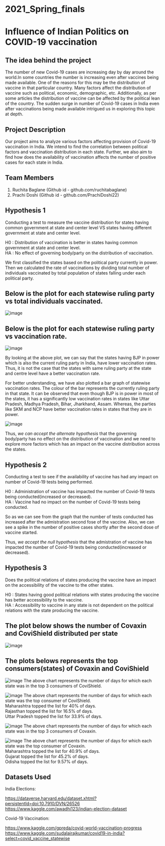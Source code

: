 # 2021_Spring_finals

# Influence of Indian Politics on COVID-19 vaccination

## The idea behind the project

The number of new Covid-19 cases are increasing day by day around the world.In some countries the number is increasing even after vaccines being made available. One of the reasons for this may be the distribution of vaccine in that particular country. Many factors affect the distribution of vaccine such as political, economic, demographic, etc. Additionally, as per some articles the distribution of vaccine can be affected by the political lean of the country. The sudden surge in number of Covid-19 cases in India even after vaccinations being made available intrigued us in exploring this topic at depth.  
## Project Description

Our project aims to analyze various factors affecting provision of Covid-19 vaccination in India. We intend to find the correlation between political factors and vaccination distribution in each state. Further, we also aim to find how does the availability of vaccination affects the number of positive cases for each state in India.

## Team Members

1. Ruchita Baglane (Github id - github.com/ruchitabaglane)
2. Prachi Doshi (Github id - github.com/PrachiDoshi22)

## Hypothesis 1

Conducting a test to measure the vaccine distribution for states having common government at state and center level VS states having different government at state and center level.

H0 : Distribution of vaccination is better in states having common government at state and center level. <br>
HA : No effect of governing body/party on the distribution of vaccination.

We first classified the states based on the political party currently in power. Then we calculated the rate of vaccinations by dividing total number of individuals vaccinated  by total population of states falling under each political party.

## Below is the plot for each statewise ruling party vs total individuals vaccinated.

![image](https://user-images.githubusercontent.com/77983551/117612984-c0208980-b12b-11eb-820a-328c53c7690c.png)

## Below is the plot for each statewise ruling party vs vaccination rate.

![image](https://user-images.githubusercontent.com/77983551/117613101-f4944580-b12b-11eb-8f80-70c4a68aa56c.png)

By looking at the above plot, we can say that the states having BJP in power which is also the current ruling party in India, have lower vaccination rates. Thus, it is not the case that the states with same ruling party at the state and centre level have a better vaccination rate. 

For better understanding, we have also plotted a bar graph of statewise vaccination rates. The colour of the bar represents the currently ruling party in that state. It can be observed that even though BJP is in power in most of the states, it has a significantly low vaccination rates in states like Uttar Pradesh, Madhya Pradesh, Bihar, Jharkhand, Assam. Whereas, the parties like SKM and NCP have better vaccination rates in states that they are in power.

![image](https://user-images.githubusercontent.com/77983551/117613288-476dfd00-b12c-11eb-91e2-3c1018dfcd16.png)

Thus, <em> we can accept the alternate hypothesis </em> that the governing body/party has no effect on the distribution of vaccination and we need to explore more factors which has an impact on the vaccine distribution across the states.


## Hypothesis 2

Conducting a test to see if the availability of vaccine has had any impact on number of Covid-19 tests being performed.

H0 : Administration of vaccine has impacted the number of Covid-19 tests being conducted(increased or decreased).<br>
HA : Vaccine had no impact on the number of Covid-19 tests being conducted.


So as we can see from the graph that the number of tests conducted has increased after the admistration second fose of the vaccine. Also, we can see a spike in the number of positive cases shortly after the second dose of vaccine started.

Thus, <em> we accept the null hypothesis </em> that the admistration of vaccine has impacted the number of Covid-19 tests being conducted(increased or decreased).

## Hypothesis 3

Does the political relations of states producing the vaccine have an impact on the accessibility of the vaccine to the other states.

H0 : States having good political relations with states producing the vaccine has better accessibility to the vaccine.<br>
HA : Accessibility to vaccine in any state is not dependent on the political relations with the state producing the vaccine.

## The plot below shows the number of Covaxin and CoviShield distributed per state

![image](https://user-images.githubusercontent.com/77983551/117613637-cf540700-b12c-11eb-873b-c342d2d41e88.png)

## The plots belows represents the top consumers(states) of Covaxin and CoviShield

![image](https://user-images.githubusercontent.com/77983551/117613761-fdd1e200-b12c-11eb-9b92-4628be057ce7.png)
The above chart represents the number of days for which each state was in the top 3 consumers of CoviShield. 


![image](https://user-images.githubusercontent.com/77983551/117613834-180bc000-b12d-11eb-83a3-f2e8ded24d19.png)
The above chart represents the number of days for which each state was the top consumer of CoviShield. <br>
Maharashtra topped the list for 40% of days.<br>
Rajasthan topped the list for 16.5% of days.<br>
Uttar Pradesh topped the list for 33.9% of days.<br>


![image](https://user-images.githubusercontent.com/77983551/117613904-2e198080-b12d-11eb-893b-513e098809f3.png)
The above chart represents the number of days for which each state was in the top 3 consumers of Covaxin.


![image](https://user-images.githubusercontent.com/77983551/117613985-48535e80-b12d-11eb-93a7-7441b990d3a7.png)
The above chart represents the number of days for which each state was the top consumer of Covaxin. <br>
Maharashtra topped the list for 40.9% of days.<br>
Gujarat topped the list for 45.2% of days.<br>
Odisha topped the list for 9.57% of days.<br>


## Datasets Used

India Elections:

https://dataverse.harvard.edu/dataset.xhtml?persistentId=doi:10.7910/DVN/26526
https://www.kaggle.com/awadhi123/indian-election-dataset

Covid-19 Vaccination: 

https://www.kaggle.com/gpreda/covid-world-vaccination-progress
https://www.kaggle.com/sudalairajkumar/covid19-in-india?select=covid_vaccine_statewise



